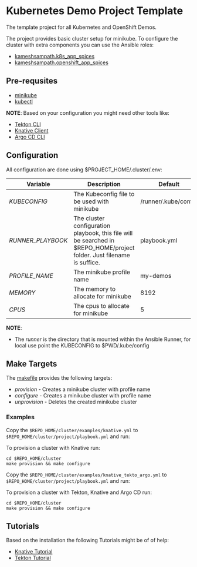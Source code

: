 # Kubernetes Demo Project Template

The template project for all Kubernetes and OpenShift Demos.

The project provides basic cluster setup for minikube. To configure the cluster with extra components
you can use the Ansible roles:

- [kameshsampath.k8s_app_spices](https://github.com/kameshsampath/ansible-role-kubernetes-spices)
- [kameshsampath.openshift_app_spices](https://github.com/kameshsampath/ansible-role-openshift-spices)

## Pre-requsites

- [minikube](https://kubernetes.io/docs/tasks/tools/install-minikube/)
- [kubectl](https://kubernetes.io/docs/reference/kubectl/overview/)

__NOTE__: Based on your configuration you might need other tools like:

- [Tekton CLI](https://github.com/tektoncd/cli)
- [Knative Client](https://github.com/knative/client)
- [Argo CD CLI](https://argoproj.github.io/argo-cd/cli_installation/)

## Configuration

All configuration are done using $PROJECT_HOME/.cluster/.env:

| Variable | Description | Default
| -------- | ----------- | -------
| *KUBECONFIG* | The Kubeconfig file to be used with minikube  | /runner/.kube/config
| *RUNNER_PLAYBOOK* | The cluster configuration playbook, this file will be searched in $REPO_HOME/project folder. Just filename is suffice. | playbook.yml |
| *PROFILE_NAME* | The minikube profile name | my-demos |
| *MEMORY* | The memory to allocate for minikube |8192 |
| *CPUS*| The cpus to allocate for minikube | 5 |

__NOTE__:

- The *runner* is the directory that is mounted within the Ansible Runner, for local use point the KUBECONFIG to $PWD/.kube/config

## Make Targets

The [makefile](./cluster/Makefile) provides the following targets:

- *provision* - Creates a minikube cluster with profile name
- *configure* - Creates a minikube cluster with profile name
- *unprovision* - Deletes the created minikube cluster

### Examples

Copy the `$REPO_HOME/cluster/examples/knative.yml` to `$REPO_HOME/cluster/project/playbook.yml` and run:

To provision a cluster with Knative run:

```shell
cd $REPO_HOME/cluster
make provision && make configure
```

Copy the `$REPO_HOME/cluster/examples/knative_tekto_argo.yml` to `$REPO_HOME/cluster/project/playbook.yml` and run:

To provision a cluster with Tekton, Knative and Argo CD run:

```shell
cd $REPO_HOME/cluster
make provision && make configure
```

## Tutorials

Based on the installation the following Tutorials might be of of help:

- [Knative Tutorial](https://dn.dev/knative-tutorial)
- [Tekton Tutorial](https://dn.dev/tekton-tutorial)
